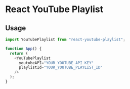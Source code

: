 # React YouTube Playlist

## Usage

```js
import YouTubePlaylist from "react-youtube-playlist";

function App() {
  return (
    <YouTubePlaylist
      youtubeAPI="YOUR_YOUTUBE_API_KEY"
      playlistId="YOUR_YOUTUBE_PLAYLIST_ID"
    />
  );
}
```
